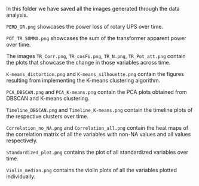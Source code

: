 In this folder we have saved all the images generated through the data analysis. 

`PERD_GR.png` showcases the power loss of rotary UPS over time.

`POT_TR_SOMMA.png` showcases the sum of the transformer apparent power over time.

The images `TR_Corr.png`, `TR_cosFi.png`, `TR_N.png`, `TR_Pot_att.png` contain the plots that showcase the change in those variables across time.

`K-means_distortion.png` and `K-means_silhouette.png` contain the figures resulting from implementing the K-means clustering algorithm.

`PCA_DBSCAN.png` and `PCA_K-means.png` contain the PCA plots obtained from DBSCAN and K-means clustering.

`Timeline_DBSCAN.png` and `Timeline_K-means.png` contain the timeline plots of the respective clusters over time.

`Correlation_no_NA.png` and `Correlation_all.png` contain the heat maps of the correlation matrix of all the variables with non-NA values and all values respectively.

`Standardized_plot.png` contains the plot of all standardized variables over time. 

`Violin_median.png` contains the violin plots of all the variables plotted individually.

